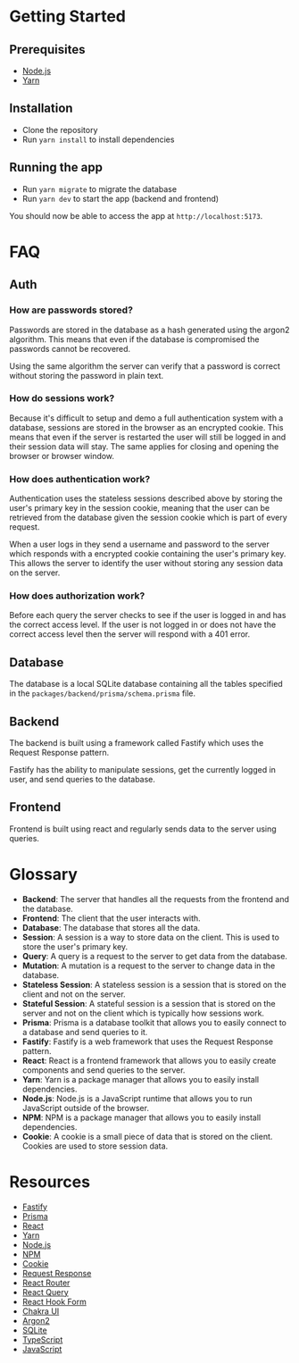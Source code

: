 # Getting Started

## Prerequisites
- [Node.js](https://nodejs.org/en/)
- [Yarn](https://yarnpkg.com/en/docs/install)

## Installation
- Clone the repository
- Run `yarn install` to install dependencies

## Running the app
- Run `yarn migrate` to migrate the database
- Run `yarn dev` to start the app (backend and frontend)

You should now be able to access the app at `http://localhost:5173`.

# FAQ

## Auth

### How are passwords stored?

Passwords are stored in the database as a hash generated using the argon2 algorithm. This means that even if the database is compromised the passwords cannot be recovered.

Using the same algorithm the server can verify that a password is correct without storing the password in plain text.

### How do sessions work?

Because it's difficult to setup and demo a full authentication system with a database, sessions are stored in the browser as an encrypted cookie. This means that even if the server is restarted the user will still be logged in and their session data will stay. The same applies for closing and opening the browser or browser window.

### How does authentication work?

Authentication uses the stateless sessions described above by storing the user's primary key in the session cookie, meaning that the user can be retrieved from the database given the session cookie which is part of every request.

When a user logs in they send a username and password to the server which responds with a encrypted cookie containing the user's primary key. This allows the server to identify the user without storing any session data on the server.

### How does authorization work?

Before each query the server checks to see if the user is logged in and has the correct access level. If the user is not logged in or does not have the correct access level then the server will respond with a 401 error.

## Database

The database is a local SQLite database containing all the tables specified in the `packages/backend/prisma/schema.prisma` file.

## Backend

The backend is built using a framework called Fastify which uses the Request Response pattern.

Fastify has the ability to manipulate sessions, get the currently logged in user, and send queries to the database.

## Frontend

Frontend is built using react and regularly sends data to the server using queries. 

# Glossary

- **Backend**: The server that handles all the requests from the frontend and the database.
- **Frontend**: The client that the user interacts with.
- **Database**: The database that stores all the data.
- **Session**: A session is a way to store data on the client. This is used to store the user's primary key.
- **Query**: A query is a request to the server to get data from the database.
- **Mutation**: A mutation is a request to the server to change data in the database.
- **Stateless Session**: A stateless session is a session that is stored on the client and not on the server.
- **Stateful Session**: A stateful session is a session that is stored on the server and not on the client which is typically how sessions work.
- **Prisma**: Prisma is a database toolkit that allows you to easily connect to a database and send queries to it.
- **Fastify**: Fastify is a web framework that uses the Request Response pattern.
- **React**: React is a frontend framework that allows you to easily create components and send queries to the server.
- **Yarn**: Yarn is a package manager that allows you to easily install dependencies.
- **Node.js**: Node.js is a JavaScript runtime that allows you to run JavaScript outside of the browser.
- **NPM**: NPM is a package manager that allows you to easily install dependencies.
- **Cookie**: A cookie is a small piece of data that is stored on the client. Cookies are used to store session data.

# Resources

- [Fastify](https://www.fastify.io/)
- [Prisma](https://www.prisma.io/)
- [React](https://reactjs.org/)
- [Yarn](https://yarnpkg.com/)
- [Node.js](https://nodejs.org/en/)
- [NPM](https://www.npmjs.com/)
- [Cookie](https://developer.mozilla.org/en-US/docs/Web/HTTP/Cookies)
- [Request Response](https://en.wikipedia.org/wiki/Request%E2%80%93response)
- [React Router](https://reactrouter.com/)
- [React Query](https://tanstack.com/query)
- [React Hook Form](https://react-hook-form.com/)
- [Chakra UI](https://chakra-ui.com/)
- [Argon2](https://en.wikipedia.org/wiki/Argon2)
- [SQLite](https://www.sqlite.org/index.html)
- [TypeScript](https://www.typescriptlang.org/)
- [JavaScript](https://developer.mozilla.org/en-US/docs/Web/JavaScript)